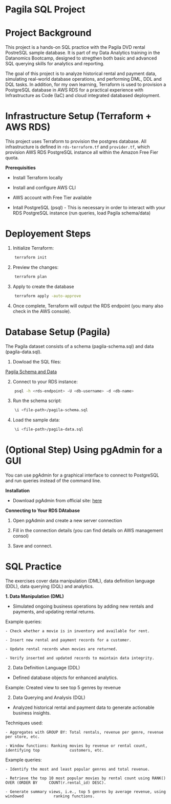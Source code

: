 # Pagila SQL Project

# Project Background

This project is a hands-on SQL practice with the Pagila DVD rental PostreSQL sample database. It is part of my Data Analytics training in the Datanomics Bootcamp, designed to stregthen both basic and advanced SQL querying skills for analytics and reporting.

The goal of this project is to analyze historical rental and payment data, simulating real-world database operations, and performing DML, DDL and DQL tasks. In addition, for my own learning, Terraform is used to provision a PostgreSQL database in AWS RDS for a practical experience with Infrastructure as Code (IaC) and cloud integrated databased deployment.

# Infrastructure Setup (Terraform + AWS RDS)

This project uses Terraform to provision the postgres database. All infrastructure is defined in `rds-terraform.tf` and `provider.tf`, which provision AWS RDS PostgreSQL instance all within the Amazon Free Fier quota.

**Prerequisities**

- Install Terraform locally

- Install and configure AWS CLI

- AWS account with Free Tier available

- Intall PostgreSQL (psql) - This is necessary in order to interact with your RDS PostgreSQL instance (run queries, load Pagila schema/data)

# Deployement Steps

1. Initialize Terraform:
```bash
    terraform init
```

2. Preview the changes:

```bash
    terraform plan
```

3. Apply to create the database
```bash
    terraform apply -auto-approve
```

4. Once complete, Terraform will output the RDS endpoint (you many also check in the AWS console).

# Database Setup (Pagila)

The Pagila dataset consists of a schema (pagila-schema.sql) and data (pagila-data.sql).

1. Dowload the SQL files:

<a href="https://github.com/devrimgunduz/pagila">Pagila Schema and Data</a>

2. Connect to your RDS instance:
```bash
    psql -h <rds-endpoint> -U <db-username> -d <db-name>
```

3. Run the schema script:
```bash
    \i <file-path>/pagila-schema.sql
```

4. Load the sample data:

```bash
    \i <file-path>/pagila-data.sql
```

# (Optional Step) Using pgAdmin for a GUI

You can use pgAdmin for a graphical interface to connect to PostgreSQL and run queries instead of the command line.

**Installation**

- Download pgAdmin from official site: <a href="https://www.pgadmin.org/download/">here</a>

**Connecting to Your RDS DAtabase**

1. Open pgAdmin and create a new server connection

2. Fill in the connection details (you can find details on AWS management consol)

3. Save and connect.

# SQL Practice 

The exercises cover data manipulation (DML), data definition language (DDL), data querying (DQL) and analytics.

**1. Data Manipulation (DML)**

- Simulated ongoing business operations by adding new rentals and payments, and updating rental returns.

Example queries:

    - Check whether a movie is in inventory and available for rent.

    - Insert new rental and payment records for a customer.

    - Update rental records when movies are returned.

    - Verify inserted and updated records to maintain data integrity.

2. Data Definition Language (DDL)

- Defined database objects for enhanced analytics.

Example: Created view to see top 5 genres by revenue

2. Data Querying and Analysis (DQL)

- Analyzed historical rental and payment data to generate actionable business insights.

Techniques used:

    - Aggregates with GROUP BY: Total rentals, revenue per genre, revenue per store, etc.

    - Window functions: Ranking movies by revenue or rental count, identifying top             customers, etc.

Example queries:

    - Identify the most and least popular genres and total revenue.

    - Retrieve the top 10 most popular movies by rental count using RANK() OVER (ORDER BY     COUNT(r.rental_id) DESC).

    - Generate summary views, i.e., top 5 genres by average revenue, using windowed             ranking functions.


